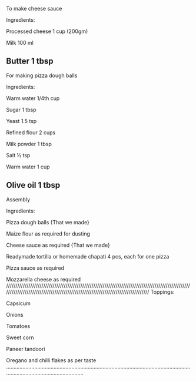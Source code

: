 To make cheese sauce 

Ingredients:

 Processed cheese 1 cup (200gm)
 
 Milk 100 ml
 
 Butter 1 tbsp
 --------------------------------------------------------------------------------------------------------------------------------------------------------------------------------

For making pizza dough balls

Ingredients:

 Warm water 1/4th cup
 
 Sugar 1 tbsp
 
 Yeast 1.5 tsp
 
 Refined flour 2 cups
 
 Milk powder 1 tbsp
 
 Salt ½ tsp
 
 Warm water 1 cup
 
 Olive oil 1 tbsp
 --------------------------------------------------------------------------------------------------------------------------------------------------------------------------------

Assembly 

Ingredients:

 Pizza dough balls {That we made}
 
 Maize flour as required for dusting
 
 Cheese sauce as required {That we made}
 
 Readymade tortilla or homemade chapati 4 pcs, each for one pizza
 
 Pizza sauce as required
 
 Mozzarella cheese as required
 ////////////////////////////////////////////////////////////////////////////////////////////////////////////////////////////////////////////////////////////////////////////////
 Toppings:
 
 Capsicum 
 
 Onions
 
 Tomatoes
 
 Sweet corn
 
 Paneer tandoori
 
 Oregano and chilli flakes as per taste
 ................................................................................................................................................................................
